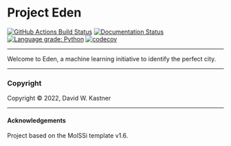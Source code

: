 Project Eden
==============================
[//]: # (Badges)
[![GitHub Actions Build Status](https://github.com/davidkastner/eden/workflows/CI/badge.svg)](https://github.com/davidkastner/eden/actions?query=workflow%3ACI)
[![Documentation Status](https://readthedocs.org/projects/eden/badge/?version=latest)](https://eden.readthedocs.io/en/latest/?badge=latest)
[![Language grade: Python](https://img.shields.io/lgtm/grade/python/g/davidkastner/eden.svg?logo=lgtm&logoWidth=18)](https://lgtm.com/projects/g/davidkastner/eden/context:python)
[![codecov](https://codecov.io/gh/davidkastner/eden/branch/master/graph/badge.svg)](https://codecov.io/gh/davidkastner/eden/branch/master)

---
Welcome to Eden, a machine learning initiative to identify the perfect city.

---
### Copyright

Copyright © 2022, David W. Kastner

---
#### Acknowledgements
 
Project based on the MolSSi template v1.6.
